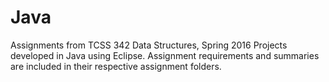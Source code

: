 # Java
Assignments from TCSS 342 Data Structures, Spring 2016
Projects developed in Java using Eclipse.
Assignment requirements and summaries are included in their respective assignment folders.
